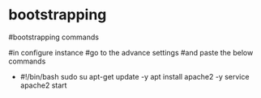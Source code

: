 # bootstrapping
#bootstrapping commands

#in configure instance
#go to the advance settings
#and paste the below commands




* #!/bin/bash
  sudo su
  apt-get update -y
  apt install apache2 -y
  service apache2 start
  
  
